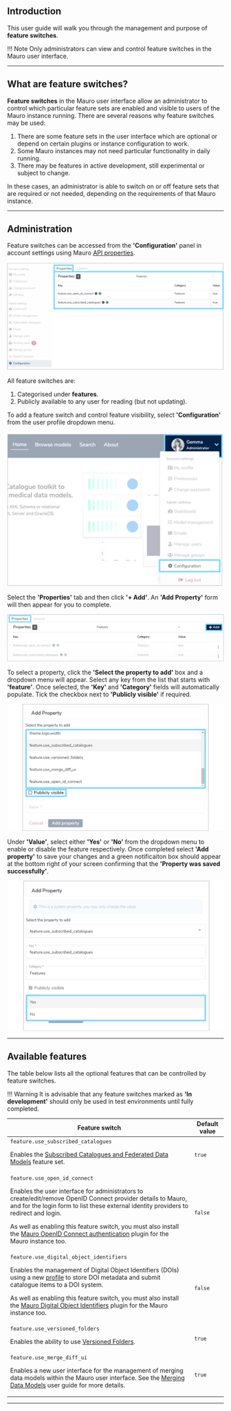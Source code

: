 ## Introduction

This user guide will walk you through the management and purpose of **feature switches**.

!!! Note
    Only administrators can view and control feature switches in the Mauro user interface.

---

## What are feature switches?

**Feature switches** in the Mauro user interface allow an administrator to control which particular feature sets are enabled and visible to users of the Mauro instance running. There are several reasons why feature switches may be used:

1. There are some feature sets in the user interface which are optional or depend on certain plugins or instance configuration to work. 
2. Some Mauro instances may not need particular functionality in daily running.
3. There may be features in active development, still experimental or subject to change.

In these cases, an administrator is able to switch on or off feature sets that are required or not needed, depending on the requirements of that Mauro instance.

---

## Administration

Feature switches can be accessed from the **'Configuration'** panel in account settings using Mauro [API properties](../../../rest-api/admin/#properties).

![Feature switches configuration panel example](feature-switches-configuration-panel.png)

All feature switches are:

1. Categorised under **features**.
2. Publicly available to any user for reading (but not updating).

To add a feature switch and control feature visibility, select **'Configuration'** from the user profile dropdown menu.

![Configuration option in user profile dropdown menu](configuration-option-user-profile-dropdown-menu.png)

Select the **'Properties'** tab and then click **'+ Add'**. An **'Add Property'** form will then appear for you to complete.

![Add button on feature switches configuration panel](add-property.png)

To select a property, click the **'Select the property to add'** box and a dropdown menu will appear. Select any key from the list that starts with **'feature'**. Once selected, the **'Key'** and **'Category'** fields will automatically populate. Tick the checkbox next to **'Publicly visible'** if required.

![Add property dropdown menu on Add Property form](add-property-form.png)

Under **'Value'**, select either **'Yes'** or **'No'** from the dropdown menu to enable or disable the feature respectively. Once completed select **'Add property'** to save your changes and a green notificaiton box should appear at the bottom right of your screen confirming that the **'Property was saved successfully'**.

![Value dropdown menu on Add Property form](add-property-form-2.png)

---

## Available features

The table below lists all the optional features that can be controlled by feature switches.

!!! Warning
    It is advisable that any feature switches marked as **'In development'** should only be used in test environments until fully completed.

<table style="width: 100%;">
    <thead>
        <tr>
            <th style="width: 85%;"><b>Feature switch</b></th>
            <th style="width: 15%;"><b>Default value</b></th>
        </tr>
    </thead>
    <tbody>
        <tr>
            <td>
                <code>feature.use_subscribed_catalogues</code>
                <p>
                    Enables the <a href="/user-guides/publish-subscribe/publish-subscribe">Subscribed Catalogues and Federated Data Models</a> feature set.
                </p>
            </td>
            <td><code>true</code></td>
        </tr>
        <tr>
            <td>
                <code>feature.use_open_id_connect</code>
                <p>
                    Enables the user interface for administrators to create/edit/remove OpenID Connect provider details to Mauro, and
                    for the login form to list these external identity providers to redirect and login.                    
                </p>
                <p>
                    As well as enabling this feature switch, you must also install the <a href="/installing/openid-connect/openid-connect/">Mauro OpenID Connect authentication</a>
                    plugin for the Mauro instance too.
                </p>
            </td>
            <td><code>false</code></td>
        </tr>
        <tr>
            <td>
                <code>feature.use_digital_object_identifiers</code>
                <p>
                    Enables the management of Digital Object Identifiers (DOIs) using a new <a href="/tutorials/properties-profiles/">profile</a> to store
                    DOI metadata and submit catalogue items to a DOI system.
                </p>
                <p>
                    As well as enabling this feature switch, you must also install the <a href="/user-guides/digital-object-identifiers/digital-object-identifiers/">Mauro Digital Object Identifiers</a>
                    plugin for the Mauro instance too.
                </p>
            </td>
            <td><code>false</code></td>
        </tr>
        <tr>
            <td>
                <code>feature.use_versioned_folders</code>
                <p>
                    Enables the ability to use <a href="/glossary/versioned-folder/versioned-folder/">Versioned Folders</a>.
                </p>
            </td>
            <td><code>true</code></td>
        </tr>
        <tr>
            <td>
                <code>feature.use_merge_diff_ui</code>
                <p>
                    Enables a new user interface for the management of merging data models within the Mauro user interface. See the <a href="user-guides/merging-data-models/merging-data-models/">Merging Data Models</a> user guide for more details.
                </p>
            </td>
            <td><code>true</code></td>
        </tr>        
    </tbody>
</table>

---